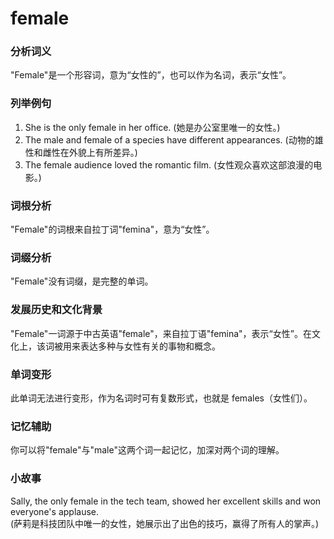 # female

### 分析词义

  

"Female"是一个形容词，意为“女性的”，也可以作为名词，表示“女性”。

  

### 列举例句

  

1.  She is the only female in her office. (她是办公室里唯一的女性。)
2.  The male and female of a species have different appearances. (动物的雄性和雌性在外貌上有所差异。)
3.  The female audience loved the romantic film. (女性观众喜欢这部浪漫的电影。)

  

### 词根分析

  

"Female"的词根来自拉丁词"femina"，意为“女性”。

  

### 词缀分析

  

"Female"没有词缀，是完整的单词。

  

### 发展历史和文化背景

  

"Female"一词源于中古英语"female"，来自拉丁语"femina"，表示“女性”。在文化上，该词被用来表达多种与女性有关的事物和概念。

  

### 单词变形

  

此单词无法进行变形，作为名词时可有复数形式，也就是 females（女性们）。

  

### 记忆辅助

  

你可以将"female"与"male"这两个词一起记忆，加深对两个词的理解。

  

### 小故事

  

Sally, the only female in the tech team, showed her excellent skills and won everyone's applause.  
(萨莉是科技团队中唯一的女性，她展示出了出色的技巧，赢得了所有人的掌声。)
